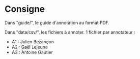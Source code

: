 # Consigne

Dans "guide/", le guide d'annotation au format PDF.

Dans "data/csv/", les fichiers à annoter. 1 fichier par annotateur : 

- A1 : Julien Bezançon
- A2 : Gaël Lejeune
- A3 : Antoine Gautier
